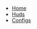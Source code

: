 <html>
	<head>
    	<link rel="stylesheet" href="assets/css/style.css">
  	</head>
  	<body>
  		<div id="blurbox" class="btnhov">
	 		<ul>
  				<li><a href="https://ma3hem.github.io/TF2_CFGs_Huds_And_Edits/index.html">Home</a></li>
  				<li><a href="https://ma3hem.github.io/TF2_CFGs_Huds_And_Edits/huds.html">Huds</a></li>
  				<li><a href="https://ma3hem.github.io/TF2_CFGs_Huds_And_Edits/configs.html">Configs</a></li>
			</ul> 
		</div>
	</body>
</html>
